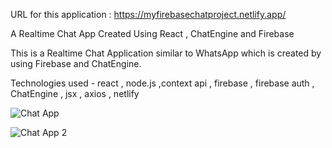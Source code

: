 URL for this application : https://myfirebasechatproject.netlify.app/  

A Realtime Chat App Created Using React , ChatEngine and Firebase  

This is a Realtime Chat Application similar to WhatsApp which is created by using Firebase and ChatEngine.  

Technologies used - react , node.js ,context api , firebase , firebase auth , ChatEngine , jsx , axios , netlify  

![Chat App](https://user-images.githubusercontent.com/100791045/210074654-a7ff2a8c-67b0-44a5-b682-6ca1fbf4bf6c.PNG)

![Chat App 2](https://user-images.githubusercontent.com/100791045/210121275-261066e9-78e9-4d9e-b1e8-ab217665354c.PNG)

